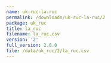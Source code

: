 ```yaml
---
name: uk-ruc-la-ruc
permalink: /downloads/uk-ruc-la-ruc/2
package: uk_ruc
title: la_ruc
filename: la_ruc.csv
version: '2'
full_version: 2.0.0
file: /data/uk_ruc/2/la_ruc.csv
---
```

